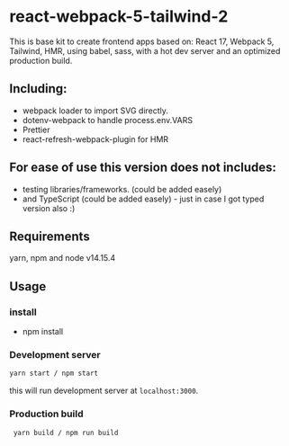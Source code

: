 # react-webpack-5-tailwind-2

This is base kit to create frontend apps based on: React 17, Webpack 5, Tailwind, HMR, using babel, sass, with a hot dev server and an optimized production build.

## Including:
- webpack loader to import SVG directly.
- dotenv-webpack to handle process.env.VARS
- Prettier
- react-refresh-webpack-plugin for HMR

## For ease of use this version does not includes:
- testing libraries/frameworks. (could be added easely)
- and TypeScript (could be added easely) - just in case I got typed version also :) 

## Requirements
yarn, npm and node v14.15.4

## Usage

### install
- npm install

### Development server

```bash
yarn start / npm start
```

this will run development server at `localhost:3000`.

### Production build

```bash
 yarn build / npm run build
```
